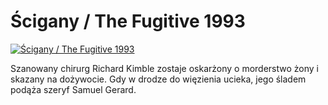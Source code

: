 Ścigany / The Fugitive 1993 
=============
[![Ścigany / The Fugitive 1993 ](http://vidos.pl/images/player.gif)](http://vidos.pl/cigany-the-fugitive-1993)

 Szanowany chirurg Richard Kimble zostaje oskarżony o morderstwo żony i skazany na dożywocie. Gdy w drodze do więzienia ucieka, jego śladem podąża szeryf Samuel Gerard.
